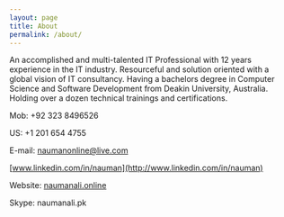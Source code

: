 ```yaml
---
layout: page
title: About
permalink: /about/
---
```


An accomplished and multi-talented IT Professional with 12 years experience in the IT industry. Resourceful and solution oriented with a global vision of IT consultancy. Having a bachelors degree in Computer Science and Software Development from Deakin University, Australia. Holding over a dozen technical trainings and certifications.

Mob: +92 323 8496526

US: +1 201 654 4755

E-mail: [naumanonline@live.com](mailto:naumanonline@live.com)

[www.linkedin.com/in/nauman](http://www.linkedin.com/in/nauman)

Website: [naumanali.online](http://www.naumanali.online/)

Skype: naumanali.pk



